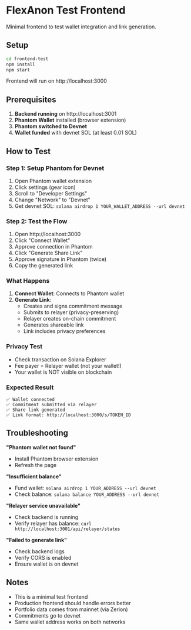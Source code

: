 # FlexAnon Test Frontend

Minimal frontend to test wallet integration and link generation.

## Setup

```bash
cd frontend-test
npm install
npm start
```

Frontend will run on http://localhost:3000

## Prerequisites

1. **Backend running** on http://localhost:3001
2. **Phantom Wallet** installed (browser extension)
3. **Phantom switched to Devnet**
4. **Wallet funded** with devnet SOL (at least 0.01 SOL)

## How to Test

### Step 1: Setup Phantom for Devnet

1. Open Phantom wallet extension
2. Click settings (gear icon)
3. Scroll to "Developer Settings"
4. Change "Network" to "Devnet"
5. Get devnet SOL: `solana airdrop 1 YOUR_WALLET_ADDRESS --url devnet`

### Step 2: Test the Flow

1. Open http://localhost:3000
2. Click "Connect Wallet"
3. Approve connection in Phantom
4. Click "Generate Share Link"
5. Approve signature in Phantom (twice)
6. Copy the generated link

### What Happens

1. **Connect Wallet**: Connects to Phantom wallet
2. **Generate Link**:
   - Creates and signs commitment message
   - Submits to relayer (privacy-preserving)
   - Relayer creates on-chain commitment
   - Generates shareable link
   - Link includes privacy preferences

### Privacy Test

- Check transaction on Solana Explorer
- Fee payer = Relayer wallet (not your wallet!)
- Your wallet is NOT visible on blockchain

### Expected Result

```
✅ Wallet connected
✅ Commitment submitted via relayer
✅ Share link generated
✅ Link format: http://localhost:3000/s/TOKEN_ID
```

## Troubleshooting

**"Phantom wallet not found"**
- Install Phantom browser extension
- Refresh the page

**"Insufficient balance"**
- Fund wallet: `solana airdrop 1 YOUR_ADDRESS --url devnet`
- Check balance: `solana balance YOUR_ADDRESS --url devnet`

**"Relayer service unavailable"**
- Check backend is running
- Verify relayer has balance: `curl http://localhost:3001/api/relayer/status`

**"Failed to generate link"**
- Check backend logs
- Verify CORS is enabled
- Ensure wallet is on devnet

## Notes

- This is a minimal test frontend
- Production frontend should handle errors better
- Portfolio data comes from mainnet (via Zerion)
- Commitments go to devnet
- Same wallet address works on both networks
